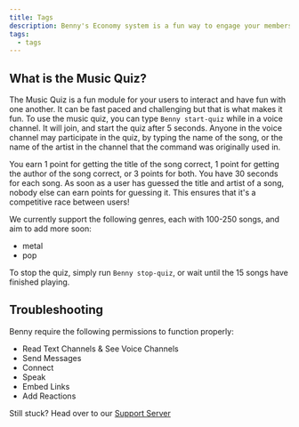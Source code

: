 ```yaml
---
title: Tags 
description: Benny's Economy system is a fun way to engage your members with the community and compete for first place in being the richest user!
tags: 
  - tags
---
```


## What is the Music Quiz?

The Music Quiz is a fun module for your users to interact and have fun with one another. It can be fast paced and challenging but that is what makes it fun. To use the music quiz, you can type `Benny start-quiz` while in a voice channel. It will join, and start the quiz after 5 seconds. Anyone in the voice channel may participate in the quiz, by typing the name of the song, or the name of the artist in the channel that the command was originally used in.

You earn 1 point for getting the title of the song correct, 1 point for getting the author of the song correct, or 3 points for both. You have 30 seconds for each song. As soon as a user has guessed the title and artist of a song, nobody else can earn points for guessing it. This ensures that it's a competitive race between users!

We currently support the following genres, each with 100-250 songs, and aim to add more soon:
- metal
- pop

To stop the quiz, simply run `Benny stop-quiz`, or wait until the 15 songs have finished playing.

## Troubleshooting

Benny require the following permissions to function properly:

- Read Text Channels & See Voice Channels
- Send Messages
- Connect
- Speak
- Embed Links
- Add Reactions

Still stuck? Head over to our [Support Server](https://benny.sh/support)